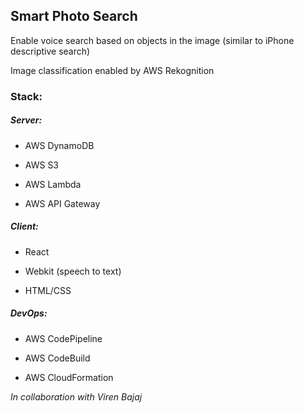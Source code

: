 ## Smart Photo Search

Enable voice search based on objects in the image (similar to iPhone descriptive search)

Image classification enabled by AWS Rekognition

### Stack:

##### Server:
- AWS DynamoDB

- AWS S3

- AWS Lambda

- AWS API Gateway

##### Client:
- React 

- Webkit (speech to text)

- HTML/CSS


##### DevOps:
- AWS CodePipeline

- AWS CodeBuild

- AWS CloudFormation  

  

*In collaboration with Viren Bajaj*
